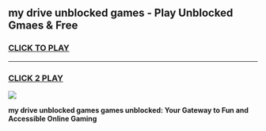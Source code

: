 
## my drive unblocked games - Play Unblocked Gmaes & Free
<h3>
<a href="https://premium.freeplayer.one?title=my_drive_unblocked_games&ref=20F">CLICK TO PLAY</a></h3>
<hr>

<h3>
<a href="https://premium.freeplayer.one?title=my_drive_unblocked_games&ref=20F">CLICK 2 PLAY</a>
  
</h3>

<a href="https://premium.freeplayer.one?title=my_drive_unblocked_games&ref=20F/"><img src="https://clearcache.store/games.png"></a>


**my drive unblocked games games unblocked: Your Gateway to Fun and Accessible Online Gaming**
